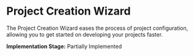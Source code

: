 # Project Creation Wizard

The Project Creation Wizard eases the process of 
project configuration, allowing you to get started 
on developing your projects faster.

**Implementation Stage:** Partially Implemented
